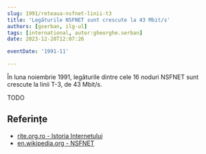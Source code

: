 ```yaml
---
slug: 1991/reteaua-nsfnet-linii-t3
title: 'Legăturile NSFNET sunt crescute la 43 Mbit/s'
authors: [gserban, ilg-ul]
tags: [international, autor:gheorghe.serban]
date: 2023-12-28T12:07:26

eventDate: '1991-11'

---
```


În luna noiembrie 1991, legăturile dintre cele 16 noduri NSFNET sunt
crescute la linii T-3, de 43 Mbit/s.

<!-- truncate -->

TODO

## Referințe

- [rite.org.ro - Istoria Internetului](https://rite.org.ro/istoria-internetului/)
- [en.wikipedia.org - NSFNET](https://en.wikipedia.org/wiki/National_Science_Foundation_Network)
